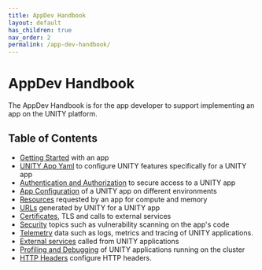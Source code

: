 ```yaml
---
title: AppDev Handbook
layout: default
has_children: true
nav_order: 2
permalink: /app-dev-handbook/
---
```


<!-- DOCTOC SKIP -->

# AppDev Handbook

The AppDev Handbook is for the app developer to support implementing an app on the UNITY platform.

## Table of Contents

* [Getting Started](getting-started.html) with an app
* [UNITY App Yaml](unity-app-yaml.html) to configure UNITY features specifically for a UNITY app
* [Authentication and Authorization](authentication-and-authorization.html) to secure access to a UNITY app
* [App Configuration](app-configuration.html) of a UNITY app on different environments
* [Resources](resources.html) requested by an app for compute and memory
* [URLs](urls.html) generated by UNITY for a UNITY app
* [Certificates](certificates.html), TLS and calls to external services
* [Security](security.html) topics such as vulnerability scanning on the app's code
* [Telemetry](telemetry.html) data such as logs, metrics and tracing of UNITY applications.
* [External services](external-services.html) called from UNITY applications
* [Profiling and Debugging](profiling-debugging.html) of UNITY applications running on the cluster
* [HTTP Headers](http-headers.html) configure HTTP headers.
